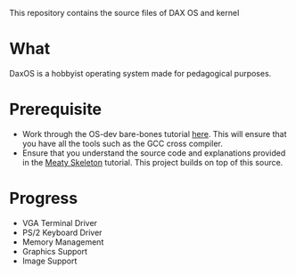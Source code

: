 This repository contains the source files of DAX OS and kernel

# What
DaxOS is a hobbyist operating system made for pedagogical purposes.

# Prerequisite

- Work through the OS-dev bare-bones tutorial [here](https://wiki.osdev.org/Bare_Bones). This will ensure that you have all the tools such as the GCC cross compiler.
- Ensure that you understand the source code and explanations provided in the [Meaty Skeleton](https://wiki.osdev.org/Meaty_Skeleton) tutorial. This project builds on top of this source.

# Progress
- VGA Terminal Driver
- PS/2 Keyboard Driver
- Memory Management
- Graphics Support
- Image Support
